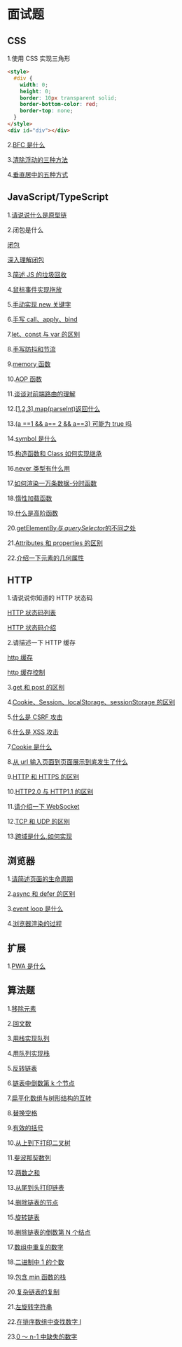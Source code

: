 # 面试题

## CSS

1.使用 CSS 实现三角形

```html
<style>
  #div {
    width: 0;
    height: 0;
    border: 10px transparent solid;
    border-bottom-color: red;
    border-top: none;
  }
</style>
<div id="div"></div>
```

2.[BFC 是什么](https://github.com/18888628835/Interview/issues/9)

3.[清除浮动的三种方法](https://github.com/18888628835/Interview/issues/10)

4.[垂直居中的五种方式](https://github.com/18888628835/Interview/issues/7)

## JavaScript/TypeScript

1.[请说说什么是原型链](https://github.com/18888628835/Blog/issues/1)

2.闭包是什么

[闭包](<https://github.com/18888628835/Blog/blob/main/JavaScript设计模式/JavaScript设计模式与开发实践读书笔记(基础篇).md#31-闭包>)

[深入理解闭包](https://github.com/18888628835/Blog/issues/7)

3.[简述 JS 的垃圾回收](https://github.com/18888628835/Blog/issues/8)

4.[鼠标事件实现拖放](https://github.com/18888628835/Blog/blob/main/浏览器/UI事件.md#31-鼠标事件实现拖放)

5.[手动实现 new 关键字](https://github.com/18888628835/Blog/issues/40)

6.[手写 call、apply、bind](https://github.com/18888628835/Blog/issues/41)

7.[let、const 与 var 的区别](https://github.com/18888628835/Blog/issues/11)

8.[手写防抖和节流](https://github.com/18888628835/Interview/issues/12)

9.[memory 函数](https://github.com/18888628835/Blog/issues/43)

10.[AOP 函数](<https://github.com/18888628835/Blog/blob/main/JavaScript设计模式/JavaScript设计模式与开发实践读书笔记(基础篇).md#323-高阶函数实现aop>)

11.[谈谈对前端路由的理解](https://github.com/18888628835/Interview/issues/17)

12.[[1,2,3].map(parseInt)返回什么](https://github.com/18888628835/Interview/issues/16)

13.[(a ==1 && a== 2 && a==3) 可能为 true 吗](https://github.com/18888628835/Interview/issues/16)

14.[symbol 是什么](https://github.com/18888628835/Blog/issues/19)

15.[构造函数和 Class 如何实现继承](https://github.com/18888628835/Interview/issues/6)

16.[never 类型有什么用](https://github.com/18888628835/Interview/issues/13)

17.[如何渲染一万条数据-分时函数](<https://github.com/18888628835/Blog/blob/main/JavaScript设计模式/JavaScript设计模式与开发实践读书笔记(基础篇).md#324-高阶函数的其他应用>)

18.[惰性加载函数](<https://github.com/18888628835/Blog/blob/main/JavaScript设计模式/JavaScript设计模式与开发实践读书笔记(基础篇).md#324-高阶函数的其他应用>)

19.[什么是高阶函数](<https://github.com/18888628835/Blog/blob/main/JavaScript设计模式/JavaScript设计模式与开发实践读书笔记(基础篇).md#32-高阶函数>)

20.[getElementBy*与 querySelector*的不同之处](https://github.com/18888628835/Blog/blob/main/浏览器/Document.md#44-实时的集合)

21.[Attributes 和 properties 的区别](https://github.com/18888628835/Blog/blob/main/浏览器/Document.md#五attributes-和-properties)

22.[介绍一下元素的几何属性](https://github.com/18888628835/Blog/blob/main/浏览器/Document.md#八元素大小和滚动)

## HTTP

1.请说说你知道的 HTTP 状态码

[HTTP 状态码列表](https://github.com/18888628835/Interview/blob/main/HTTP面试题.md#http-%E7%8A%B6%E6%80%81%E7%A0%81)

[HTTP 状态码介绍](https://github.com/18888628835/Blog/issues/31)

2.请描述一下 HTTP 缓存

[http 缓存](https://github.com/18888628835/Interview/blob/main/HTTP面试题.md#http-%E7%BC%93%E5%AD%98)

[http 缓存控制](https://github.com/18888628835/Blog/issues/36)

3.[get 和 post 的区别](https://github.com/18888628835/Interview/blob/main/HTTP面试题#get-%E5%92%8C-post-%E7%9A%84%E5%8C%BA%E5%88%AB)

4.[Cookie、Session、localStorage、sessionStorage 的区别](https://github.com/18888628835/Interview/blob/main/HTTP面试题.md#cookiesessionlocalstoragesessionstorage)

5.[什么是 CSRF 攻击](https://github.com/18888628835/Interview/blob/main/HTTP面试题.md#csrf%E6%94%BB%E5%87%BB)

6.[什么是 XSS 攻击](https://github.com/18888628835/Interview/blob/main/HTTP面试题.md#xss%E6%94%BB%E5%87%BB)

7.[Cookie 是什么](https://github.com/18888628835/Blog/issues/35)

8.[从 url 输入页面到页面展示到底发生了什么](https://github.com/18888628835/Blog/issues/27)

9.[HTTP 和 HTTPS 的区别](https://github.com/18888628835/Interview/blob/main/HTTP面试题.md#http%E5%92%8Chttps)

10.[HTTP2.0 与 HTTP1.1 的区别](https://github.com/18888628835/Interview/blob/main/HTTP面试题.md#http20)

11.[请介绍一下 WebSocket](https://github.com/18888628835/Blog/blob/main/JavaScript/WebSocket.md#websocket简介)

12.[TCP 和 UDP 的区别](https://github.com/18888628835/Interview/blob/main/HTTP面试题.md#TCP和UDP的区别)

13.[跨域是什么,如何实现](https://github.com/18888628835/Interview/issues/11)

## 浏览器

1.[请简述页面的生命周期](https://github.com/18888628835/Blog/blob/main/浏览器/浏览器加载文档和资源.md#页面生命周期)

2.[async 和 defer 的区别](https://github.com/18888628835/Blog/blob/main/浏览器/浏览器加载文档和资源.md#脚本加载)

3.[event loop 是什么](https://github.com/18888628835/Blog/blob/main/浏览器/事件循环.md)

4.[浏览器渲染的过程](https://github.com/18888628835/Blog/blob/main/浏览器/浏览器渲染过程.md#浏览器渲染)

## 扩展

1.[PWA 是什么](https://github.com/18888628835/Blog/blob/main/Flutter/H5手机App开发概念.md#31-pwa)

## 算法题

1.[移除元素](https://leetcode-cn.com/problems/remove-element/)

2.[回文数](https://leetcode-cn.com/problems/palindrome-number/)

3.[用栈实现队列](https://leetcode-cn.com/problems/implement-queue-using-stacks/)

4.[用队列实现栈](https://leetcode-cn.com/problems/implement-stack-using-queues/)

5.[反转链表](https://leetcode-cn.com/problems/reverse-linked-list/)

6.[链表中倒数第 k 个节点](https://leetcode-cn.com/problems/lian-biao-zhong-dao-shu-di-kge-jie-dian-lcof/)

7.[扁平化数组与树形结构的互转](https://github.com/18888628835/Blog/issues/65)

8.[替换空格](https://leetcode-cn.com/problems/ti-huan-kong-ge-lcof/)

9.[有效的括号](https://leetcode-cn.com/problems/valid-parentheses/)

10.[从上到下打印二叉树](https://leetcode-cn.com/problems/cong-shang-dao-xia-da-yin-er-cha-shu-lcof/)

11.[斐波那契数列](https://leetcode-cn.com/problems/fei-bo-na-qi-shu-lie-lcof/)

12.[两数之和](https://leetcode-cn.com/problems/two-sum/)

13.[从尾到头打印链表](https://leetcode-cn.com/problems/cong-wei-dao-tou-da-yin-lian-biao-lcof/)

14.[删除链表的节点](https://leetcode-cn.com/problems/shan-chu-lian-biao-de-jie-dian-lcof/submissions/)

15.[旋转链表](https://leetcode-cn.com/problems/rotate-list/)

16.[删除链表的倒数第 N 个结点](https://leetcode-cn.com/problems/remove-nth-node-from-end-of-list/submissions/)

17.[数组中重复的数字](https://leetcode-cn.com/problems/shu-zu-zhong-zhong-fu-de-shu-zi-lcof/)

18.[二进制中 1 的个数](https://leetcode-cn.com/problems/er-jin-zhi-zhong-1de-ge-shu-lcof/)

19.[包含 min 函数的栈](https://leetcode-cn.com/problems/bao-han-minhan-shu-de-zhan-lcof/)

20.[复杂链表的复制](https://leetcode-cn.com/problems/fu-za-lian-biao-de-fu-zhi-lcof/)

21.[左旋转字符串](https://leetcode-cn.com/problems/zuo-xuan-zhuan-zi-fu-chuan-lcof/)

22.[在排序数组中查找数字 I](https://leetcode-cn.com/problems/zai-pai-xu-shu-zu-zhong-cha-zhao-shu-zi-lcof/)

23.[0 ～ n-1 中缺失的数字](https://leetcode-cn.com/problems/que-shi-de-shu-zi-lcof/)
